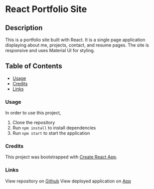 # React Portfolio Site

## Description

This is a portfolio site built with React. It is a single page application displaying about me, projects, contact, and resume pages. The site is responsive and uses Material UI for styling. 

## Table of Contents
* [Usage](#usage)
* [Credits](#credits)
* [Links](#links)

### Usage
In order to use this project,
   1. Clone the repository
   2. Run `npm install` to install dependencies
   3. Run `npm start` to start the application
    
### Credits
This project was bootstrapped with [Create React App](https://github.com/facebook/create-react-app).

### Links
View repository on [Github](https://github.com/demiapollo/react-portfolio2)
View deployed application on [App](https://demiapollo.github.io/react-portfolio2/)
